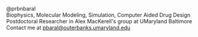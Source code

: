 @prbnbaral\
Biophysics, Molecular Modeling, Simulation, Computer Aided Drug Design\
Postdoctoral Researcher in Alex MacKerell's group at UMaryland Baltimore\
Contact me at pbaral@outerbanks.umaryland.edu
